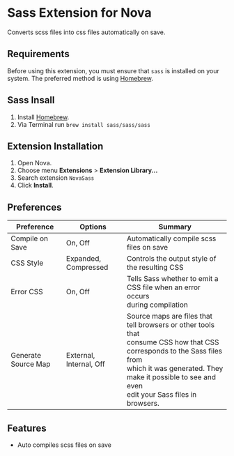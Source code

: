 # Sass Extension for Nova

Converts scss files into css files automatically on save.

## Requirements

Before using this extension, you must ensure that `sass` is installed on your system. The preferred method is using [Homebrew](https://brew.sh).

## Sass Insall

1. Install [Homebrew](https://brew.sh).
2. Via Terminal run `brew install sass/sass/sass`

## Extension Installation

1. Open Nova.
2. Choose menu **Extensions** > **Extension Library...**
3. Search extension `NovaSass`
5. Click **Install**.

## Preferences 

| Preference          | Options                 | Summary                                                                                                                                                                                                                              |
|---------------------|-------------------------|--------------------------------------------------------------------------------------------------------------------------------------------------------------------------------------------------------------------------------------|
| Compile on Save     | On, Off                 | Automatically compile scss files on save                                                                                                                                                                                             |
| CSS Style           | Expanded, Compressed    | Controls the output style of the resulting CSS                                                                                                                                                                                       |
| Error CSS           | On, Off                 | Tells Sass whether to emit a CSS file when an error occurs<br/>during compilation                                                                                                                                                    |
| Generate Source Map | External, Internal, Off | Source maps are files that tell browsers or other tools that <br>consume CSS how that CSS corresponds to the Sass files from <br>which it was generated. They make it possible to see and even <br>edit your Sass files in browsers. |

## Features

* Auto compiles scss files on save